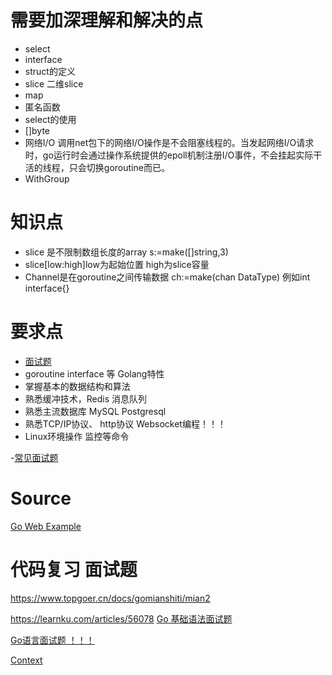 # 需要加深理解和解决的点
- select
- interface
- struct的定义
- slice 二维slice
- map 
- 匿名函数
- select的使用
- []byte
- 网络I/O 调用net包下的网络I/O操作是不会阻塞线程的。当发起网络I/O请求时，go运行时会通过操作系统提供的epoll机制注册I/O事件，不会挂起实际干活的线程，只会切换goroutine而已。
- WithGroup


# 知识点
- slice 是不限制数组长度的array  s:=make([]string,3)
- slice[low:high]low为起始位置 high为slice容量
- Channel是在goroutine之间传输数据 ch:=make(chan DataType) 例如int interface{}


# 要求点
- [面试题](https://www.topgoer.cn/docs/gomianshiti/mianshiti)
- goroutine interface 等 Golang特性
- 掌握基本的数据结构和算法
- 熟悉缓冲技术，Redis 消息队列
- 熟悉主流数据库 MySQL Postgresql
- 熟悉TCP/IP协议、 http协议 Websocket编程！！！
- Linux环境操作 监控等命令

-[常见面试题](https://zhuanlan.zhihu.com/p/471490292)

# Source

[Go Web Example](https://gowebexamples.com/)


# 代码复习 面试题
https://www.topgoer.cn/docs/gomianshiti/mian2


https://learnku.com/articles/56078
[Go 基础语法面试题 ](https://geektutu.com/post/qa-golang-1.html#)

[Go语言面试题 ！！！](https://geektutu.com/series/#Go%20%E8%AF%AD%E8%A8%80%E9%9D%A2%E8%AF%95%E9%A2%98)

[Context](https://draveness.me/golang/docs/part3-runtime/ch06-concurrency/golang-context/)